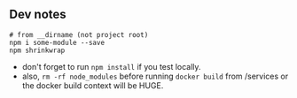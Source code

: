 ## Dev notes

```
# from __dirname (not project root)
npm i some-module --save
npm shrinkwrap
```

* don't forget to run `npm install` if you test locally.
* also, `rm -rf node_modules` before running `docker build` from /services or the docker build context will be HUGE.
